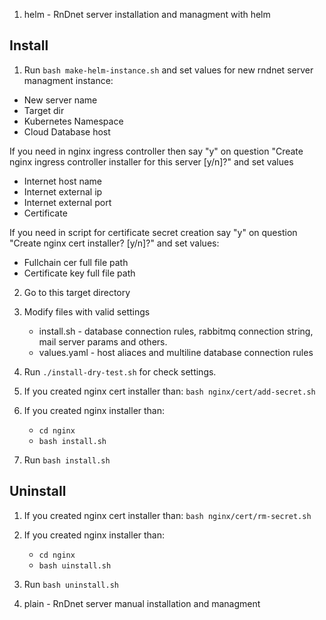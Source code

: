 
1. helm  - RnDnet server installation and managment with helm


Install
-------

1. Run `bash make-helm-instance.sh` and set values for new rndnet server managment instance:
  - New server name
  - Target dir
  - Kubernetes Namespace
  - Cloud Database host
  
  If you need in nginx ingress controller then say "y" on question "Create nginx ingress controller installer for this server [y/n]?"
  and set values
  - Internet host name
  - Internet external ip
  - Internet external port
  - Certificate
  
  If you need in script for certificate secret creation say "y" on question "Create nginx cert installer? [y/n]?"
  and set values:
  - Fullchain cer full file path
  - Certificate key full file path


2. Go to this target directory
3. Modify files with valid settings
    - install.sh - database connection rules, rabbitmq connection string, mail server params and others.
    - values.yaml - host aliaces and multiline database connection rules

5. Run  `./install-dry-test.sh` for check settings.

6. If you created nginx cert installer than:
   `bash nginx/cert/add-secret.sh`
  
7. If you created nginx installer than:
   - `cd nginx`
   - `bash install.sh`

8. Run `bash install.sh`

Uninstall
---------

1. If you created nginx cert installer than:
   `bash nginx/cert/rm-secret.sh`
  
2. If you created nginx installer than:
   - `cd nginx`
   - `bash uinstall.sh`

3. Run `bash uninstall.sh`


2. plain - RnDnet server manual installation and managment


